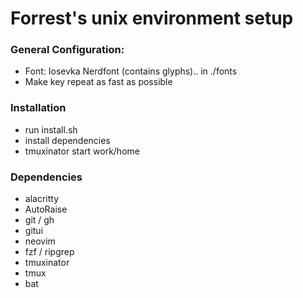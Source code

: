 # Forrest's unix environment setup

### General Configuration:

  - Font: Iosevka Nerdfont (contains glyphs).. in ./fonts
  - Make key repeat as fast as possible

### Installation

  - run install.sh
  - install dependencies
  - tmuxinator start work/home

### Dependencies

  - alacritty
  - AutoRaise
  - git / gh
  - gitui
  - neovim
  - fzf / ripgrep
  - tmuxinator
  - tmux
  - bat
